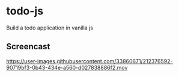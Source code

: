 # todo-js
Build a todo application in vanilla js

## Screencast 


https://user-images.githubusercontent.com/33860671/212376592-90719bf3-0b43-434e-a560-d027838886f2.mov

